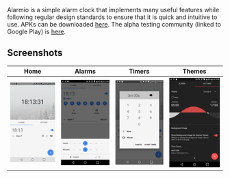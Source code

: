 Alarmio is a simple alarm clock that implements many useful features while following regular design standards to ensure that it is quick and intuitive to use. APKs can be downloaded [here](/../../releases). The alpha testing community (linked to Google Play) is [here](https://plus.google.com/communities/116326840674933604304).

## Screenshots

|Home|Alarms|Timers|Themes|
|-----|-----|-----|-----|
|![img](/.github/images/home.png?raw=true)|![img](/.github/images/alarms.png?raw=true)|![img](/.github/images/timers.png?raw=true)|![img](/.github/images/themes.png?raw=true)|
